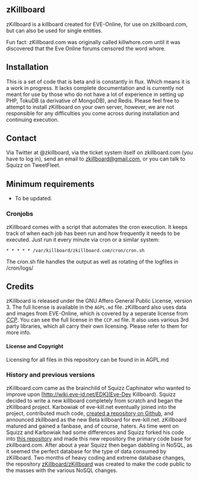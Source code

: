 ## zKillboard
zKillboard is a killboard created for EVE-Online, for use on zkillboard.com, but can also be used for single entities.


Fun fact: zKillboard.com was originally called killwhore.com until it was discovered that the Eve Online forums censored the word whore.

## Installation
This is a set of code that is beta and is constantly in flux. Which means it is a work in progress.  It lacks complete documentation and is currently not meant for use by those who do not have a lot of experience in setting up PHP, TokuDB (a derivative of MongoDB), and Redis. Please feel free to attempt to install zKillboard on your own server, however, we are not responsible for any difficulties you come across during installation and continuing execution.

## Contact
Via Twitter at @zkillboard, via the ticket system itself on zkillboard.com (you have to log in), send an email to zkillboard@gmail.com, or you can talk to Squizz on TweetFleet.

## Minimum requirements
- To be updated.

### Cronjobs
zKillboard comes with a script that automates the cron execution.
It keeps track of when each job has been run and how frequently it needs to be executed.
Just run it every minute via cron or a similar system:

```
* * * * * /var/killboard/zkillboard.com/cron/cron.sh
```

The cron.sh file handles the output as well as rotating of the logfiles in /cron/logs/

## Credits
zKillboard is released under the GNU Affero General Public License, version 3. The full license is available in the `AGPL.md` file.
zKillboard also uses data and images from EVE-Online, which is covered by a seperate license from _[CCP](http://www.ccpgames.com/en/home)_. You can see the full license in the `CCP.md` file.
It also uses various 3rd party libraries, which all carry their own licensing. Please refer to them for more info.

#### License and Copyright
Licensing for all files in this repository can be found in in AGPL.md

### History and previous versions
zKillboard.com came as the brainchild of Squizz Caphinator who wanted to improve upon [http://wiki.eve-id.net/EDK](Eve-Dev Killboard). Squizz decided to write a new killboard completely from scratch and began the zKillboard project. Karbowiak of eve-kill.net eventually joined into the project, contributed much code, [created a repository on Github](https://github.com/EVE-KILL/zKillboard), and announced zkillboard as the new Beta killboard for eve-kill.net. zKillboard matured and gained a fanbase, and of course, haters. As time went on Squizz and Karbowiak had some differences and Squizz forked his code into [this repository](https://github.com/3zLabs/zKillboard) and made this new repository the primary code base for zkillboard.com. After about a year Squizz then began dabbling in NoSQL, as it seemed the perfect database for the type of data consumed by zKillboard. Two months of heavy coding and extreme database changes, the repository [zKillboard/zKillboard](https://github.com/zKillboard/zKillboard) was created to make the code public to the masses with the various NoSQL changes.
